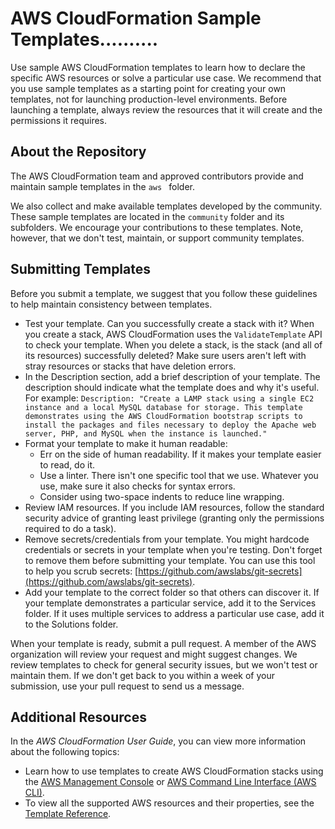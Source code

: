 # AWS CloudFormation Sample Templates..........
Use sample AWS CloudFormation templates to learn how to declare the specific AWS resources or solve a particular use case. We recommend that you use sample templates as a starting point for creating your own templates, not for launching production-level environments. Before launching a template, always review the resources that it will create and the permissions it requires.

## About the Repository
The AWS CloudFormation team and approved contributors provide and maintain sample templates in the `aws ` folder. 

We also collect and make available templates developed by the community. These sample templates are located in the `community` folder and its subfolders. We encourage your contributions to these templates. Note, however, that we don't test, maintain, or support community templates.

## Submitting Templates
Before you submit a template, we suggest that you follow these guidelines to help maintain consistency between templates.

- Test your template. Can you successfully create a stack with it? When you create a stack, AWS CloudFormation uses the `ValidateTemplate` API to check your template. When you delete a stack, is the stack (and all of its resources) successfully deleted? Make sure users aren't left with stray resources or stacks that have deletion errors.
- In the Description section, add a brief description of your template. The description should indicate what the template does and why it's useful. For example:
 ```Description: "Create a LAMP stack using a single EC2 instance and a local MySQL database for storage. This template demonstrates using the AWS CloudFormation bootstrap scripts to install the packages and files necessary to deploy the Apache web server, PHP, and MySQL when the instance is launched."```
- Format your template to make it human readable:
	- Err on the side of human readability. If it makes your template easier to read, do it.
	- Use a linter. There isn't one specific tool that we use. Whatever you use, make sure it also checks for syntax errors.
	- Consider using two-space indents to reduce line wrapping.
- Review IAM resources. If you include IAM resources, follow the standard security advice of granting least privilege (granting only the permissions required to do a task).
- Remove secrets/credentials from your template. You might hardcode credentials or secrets in your template when you're testing. Don't forget to remove them before submitting your template. You can use this tool to help you scrub secrets: [https://github.com/awslabs/git-secrets](https://github.com/awslabs/git-secrets).
- Add your template to the correct folder so that others can discover it. If your template demonstrates a particular service, add it to the Services folder. If it uses multiple services to address a particular use case, add it to the Solutions folder.

When your template is ready, submit a pull request. A member of the AWS organization will review your request and might suggest changes. We review templates to check for general security issues, but we won't test or maintain them. If we don't get back to you within a week of your submission, use your pull request to send us a message.

## Additional Resources
In the *AWS CloudFormation User Guide*, you can view more information about the following topics:

- Learn how to use templates to create AWS CloudFormation stacks using the [AWS Management Console](http://docs.aws.amazon.com/AWSCloudFormation/latest/UserGuide/cfn-console-create-stack.html) or [AWS Command Line Interface (AWS CLI)](http://docs.aws.amazon.com/AWSCloudFormation/latest/UserGuide/using-cfn-cli-creating-stack.html).
- To view all the supported AWS resources and their properties, see the [Template Reference](http://docs.aws.amazon.com/AWSCloudFormation/latest/UserGuide/template-reference.html).
